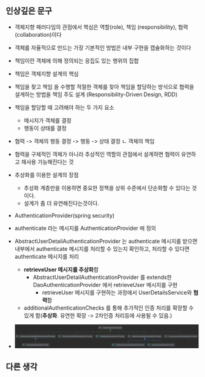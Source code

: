 ## 인상깊은 문구
- 객체지향 패러다임의 관점에서 핵심은 역할(role), 책임 (responsibility), 협력(collaboration)이다
- 객체를 자율적으로 만드는 가장 기본적인 방법은 내부 구현을 캡슐화하는 것이다
- 책임이란 객체에 의해 정의되는 응집도 있는 행위의 집합
- 책임은 객체지향 설계의 핵심
- 책임을 찾고 책임 을 수행할 적절한 객체를 찾아 책임을 할당하는 방식으로 협력을 설계하는 방법을 책임 주도 설계 (Responsibility-Driven Design, RDD)
- 책임을 할당할 때 고려해야 하는 두 가지 요소 
  - 메시지가 객체를 결정 
  - 행동이 상태를 결정
- 협력 -> 객체의 행동 결정 -> 행동 -> 상태 결정
                         ㄴ 객체의 책임
- 협력을 구체적인 객체가 아니라 추상적인 역할의 관점에서 설계하면 협력이 유연하고 재사용 가능해진다는 것
- 추상화를 이용한 설계의 장점
  - 추상화 계층만을 이용하면 중요한 정책을 상위 수준에서 단순화할 수 있다는 것이다. 
  - 설계가 좀 더 유연해진다는것이다.

- AuthenticationProvider(spring security)
- authenticate 라는 메시지를 AuthenticationProvider 에 정의
- AbstractUserDetailAuthenticationProvider 는 authenticate 메시지를 받으면 내부에서 authenticate 메시지를 처리할 수 있는지 확인하고, 처리할 수 있다면 authenticate 메시지를 처리
  - **retrieveUser 메시지를 추상화**함
    - AbstractUserDetailAuthenticationProvider 를 extends한 DaoAuthenticationProvider 에서 retrieveUser 메시지를 구현
      - retrieveUser 메시지를 구현하는 과정에서 UserDetailsService와 **협력**함
  - additionalAuthenticationChecks 를 통해 추가적인 인증 처리를 확장할 수 있게 함(**추상화**. 유연한 확장 -> 2차인증 처리등에 사용될 수 있음.)
- ![img.png](img.png)

## 다른 생각
